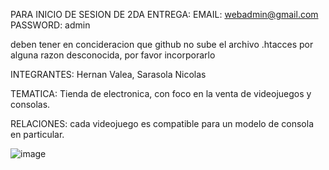 PARA INICIO DE SESION DE 2DA ENTREGA:
  EMAIL: webadmin@gmail.com
  PASSWORD: admin

deben tener en concideracion que github no sube el archivo .htacces por alguna razon desconocida, por favor incorporarlo

  

INTEGRANTES:
  Hernan Valea, Sarasola Nicolas

TEMATICA:
  Tienda de electronica, con foco en la venta de videojuegos y consolas.

RELACIONES:
  cada videojuego es compatible para un modelo de consola en particular.

![image](https://github.com/user-attachments/assets/16d1fcf9-e393-4b6a-b0fd-efa33703949b)


